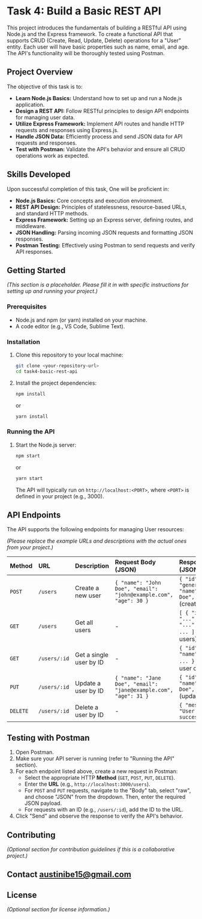 # Task 4: Build a Basic REST API

This project introduces the fundamentals of building a RESTful API using Node.js and the Express framework. To create a functional API that supports CRUD (Create, Read, Update, Delete) operations for a "User" entity. Each user will have basic properties such as name, email, and age. The API's functionality will be thoroughly tested using Postman.

## Project Overview

The objective of this task is to:

*   **Learn Node.js Basics:**  Understand how to set up and run a Node.js application.
*   **Design a REST API:**  Follow RESTful principles to design API endpoints for managing user data.
*   **Utilize Express Framework:**  Implement API routes and handle HTTP requests and responses using Express.js.
*   **Handle JSON Data:**  Efficiently process and send JSON data for API requests and responses.
*   **Test with Postman:**  Validate the API's behavior and ensure all CRUD operations work as expected.

## Skills Developed

Upon successful completion of this task, One will be proficient in:

*   **Node.js Basics:**  Core concepts and execution environment.
*   **REST API Design:**  Principles of statelessness, resource-based URLs, and standard HTTP methods.
*   **Express Framework:**  Setting up an Express server, defining routes, and middleware.
*   **JSON Handling:**  Parsing incoming JSON requests and formatting JSON responses.
*   **Postman Testing:**  Effectively using Postman to send requests and verify API responses.

## Getting Started

*(This section is a placeholder. Please fill it in with specific instructions for setting up and running your project.)*

### Prerequisites

*   Node.js and npm (or yarn) installed on your machine.
*   A code editor (e.g., VS Code, Sublime Text).

### Installation

1.  Clone this repository to your local machine:
    ```bash
    git clone <your-repository-url>
    cd task4-basic-rest-api
    ```
2.  Install the project dependencies:
    ```bash
    npm install
    ```
    or
    ```bash
    yarn install
    ```

### Running the API

1.  Start the Node.js server:
    ```bash
    npm start
    ```
    or
    ```bash
    yarn start
    ```
    The API will typically run on `http://localhost:<PORT>`, where `<PORT>` is defined in your project (e.g., 3000).

## API Endpoints

The API supports the following endpoints for managing User resources:

*(Please replace the example URLs and descriptions with the actual ones from your project.)*

| Method | URL           | Description                     | Request Body (JSON)                                 | Response Body (JSON)                                          |
| :----- | :------------ | :------------------------------ | :-------------------------------------------------- | :------------------------------------------------------------ |
| `POST` | `/users`      | Create a new user               | `{ "name": "John Doe", "email": "john@example.com", "age": 30 }` | `{ "id": "generated_id", "name": "John Doe", ... }` (created user) |
| `GET`  | `/users`      | Get all users                   | -                                                   | `[ { "id": "...", "name": "...", ... }, ... ]` (array of users) |
| `GET`  | `/users/:id`  | Get a single user by ID         | -                                                   | `{ "id": "...", "name": "...", ... }` (single user object)    |
| `PUT`  | `/users/:id`  | Update a user by ID             | `{ "name": "Jane Doe", "email": "jane@example.com", "age": 31 }` | `{ "id": "...", "name": "Jane Doe", ... }` (updated user)     |
| `DELETE`| `/users/:id` | Delete a user by ID             | -                                                   | `{ "message": "User deleted successfully" }`                  |

## Testing with Postman

1.  Open Postman.
2.  Make sure your API server is running (refer to "Running the API" section).
3.  For each endpoint listed above, create a new request in Postman:
    *   Select the appropriate HTTP **Method**  (`GET`, `POST`, `PUT`, `DELETE`).
    *   Enter the **URL**  (e.g., `http://localhost:3000/users`).
    *   For `POST` and `PUT` requests, navigate to the "Body" tab, select "raw", and choose "JSON" from the dropdown. Then, enter the required JSON payload.
    *   For requests with an ID (e.g., `/users/:id`), add the ID to the URL.
4.  Click "Send" and observe the response to verify the API's behavior.

## Contributing

*(Optional section for contribution guidelines if this is a collaborative project.)*

## Contact austinibe15@gmail.com




## License

*(Optional section for license information.)*
